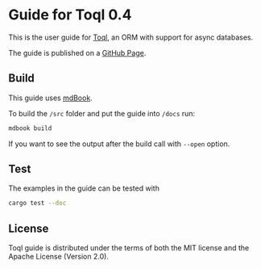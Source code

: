 # Guide for Toql 0.4

This is the user guide for [Toql](https://docs.rs/toql/0.4/toql/), an ORM with support for async databases.

The guide is published on a [GitHub Page]( https://roy-ganz.github.io/toql_guide/).

## Build

This guide uses [mdBook](https://github.com/rust-lang/mdBook).

To build the `/src` folder and put the guide into `/docs` run:

```bash
mdbook build
```

If you want to see the output after the build call with `--open` option.

## Test

The examples in the guide can be tested with

```bash
cargo test --doc
```


## License
Toql guide is distributed under the terms of both the MIT license and the
Apache License (Version 2.0).